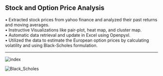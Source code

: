 ## Stock and Option Price Analysis

• Extracted stock prices from yahoo finance and analyzed their past returns and moving averages. <br>
• Instructive Visualizations like pair-plot, heat map, and cluster map. <br>
• Automatic data retrieval and update in Excel using Openpyxl. <br>
• Utilized the data to estimate the European option prices by calculating volatility and using Black-Scholes formulation.
<hr>

![index](https://user-images.githubusercontent.com/57285244/223415125-ffd55671-f5b0-44a2-9084-117d6ea234e4.png)

![Black_Scholes](https://user-images.githubusercontent.com/57285244/223415141-38540112-e62f-4bc0-99a0-5a55755a154a.png)
